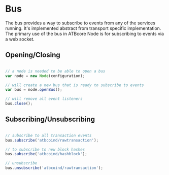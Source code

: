 # Bus
The bus provides a way to subscribe to events from any of the services running. It's implemented abstract from transport specific implementation. The primary use of the bus in ATBcore Node is for subscribing to events via a web socket.

## Opening/Closing

```javascript

// a node is needed to be able to open a bus
var node = new Node(configuration);

// will create a new bus that is ready to subscribe to events
var bus = node.openBus();

// will remove all event listeners
bus.close();
```

## Subscribing/Unsubscribing

```javascript

// subscribe to all transaction events
bus.subscribe('atbcoind/rawtransaction');

// to subscribe to new block hashes
bus.subscribe('atbcoind/hashblock');

// unsubscribe
bus.unsubscribe('atbcoind/rawtransaction');
```
